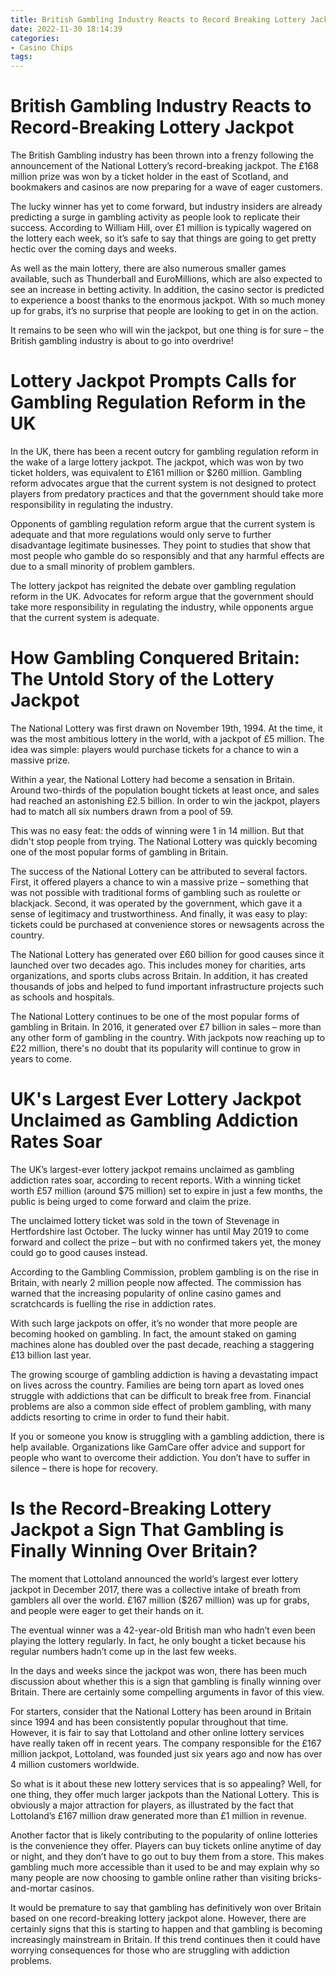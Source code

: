 ```yaml
---
title: British Gambling Industry Reacts to Record Breaking Lottery Jackpot
date: 2022-11-30 18:14:39
categories:
- Casino Chips
tags:
---
```



#  British Gambling Industry Reacts to Record-Breaking Lottery Jackpot

The British Gambling industry has been thrown into a frenzy following the announcement of the National Lottery’s record-breaking jackpot. The £168 million prize was won by a ticket holder in the east of Scotland, and bookmakers and casinos are now preparing for a wave of eager customers.

The lucky winner has yet to come forward, but industry insiders are already predicting a surge in gambling activity as people look to replicate their success. According to William Hill, over £1 million is typically wagered on the lottery each week, so it’s safe to say that things are going to get pretty hectic over the coming days and weeks.

As well as the main lottery, there are also numerous smaller games available, such as Thunderball and EuroMillions, which are also expected to see an increase in betting activity. In addition, the casino sector is predicted to experience a boost thanks to the enormous jackpot. With so much money up for grabs, it’s no surprise that people are looking to get in on the action.

It remains to be seen who will win the jackpot, but one thing is for sure – the British gambling industry is about to go into overdrive!

#  Lottery Jackpot Prompts Calls for Gambling Regulation Reform in the UK

In the UK, there has been a recent outcry for gambling regulation reform in the wake of a large lottery jackpot. The jackpot, which was won by two ticket holders, was equivalent to £161 million or $260 million. Gambling reform advocates argue that the current system is not designed to protect players from predatory practices and that the government should take more responsibility in regulating the industry.

Opponents of gambling regulation reform argue that the current system is adequate and that more regulations would only serve to further disadvantage legitimate businesses. They point to studies that show that most people who gamble do so responsibly and that any harmful effects are due to a small minority of problem gamblers.

The lottery jackpot has reignited the debate over gambling regulation reform in the UK. Advocates for reform argue that the government should take more responsibility in regulating the industry, while opponents argue that the current system is adequate.

#  How Gambling Conquered Britain: The Untold Story of the Lottery Jackpot

The National Lottery was first drawn on November 19th, 1994. At the time, it was the most ambitious lottery in the world, with a jackpot of £5 million. The idea was simple: players would purchase tickets for a chance to win a massive prize.

Within a year, the National Lottery had become a sensation in Britain. Around two-thirds of the population bought tickets at least once, and sales had reached an astonishing £2.5 billion. In order to win the jackpot, players had to match all six numbers drawn from a pool of 59.

This was no easy feat: the odds of winning were 1 in 14 million. But that didn't stop people from trying. The National Lottery was quickly becoming one of the most popular forms of gambling in Britain.

The success of the National Lottery can be attributed to several factors. First, it offered players a chance to win a massive prize – something that was not possible with traditional forms of gambling such as roulette or blackjack. Second, it was operated by the government, which gave it a sense of legitimacy and trustworthiness. And finally, it was easy to play: tickets could be purchased at convenience stores or newsagents across the country.

The National Lottery has generated over £60 billion for good causes since it launched over two decades ago. This includes money for charities, arts organizations, and sports clubs across Britain. In addition, it has created thousands of jobs and helped to fund important infrastructure projects such as schools and hospitals.

The National Lottery continues to be one of the most popular forms of gambling in Britain. In 2016, it generated over £7 billion in sales – more than any other form of gambling in the country. With jackpots now reaching up to £22 million, there's no doubt that its popularity will continue to grow in years to come.

#  UK's Largest Ever Lottery Jackpot Unclaimed as Gambling Addiction Rates Soar

The UK’s largest-ever lottery jackpot remains unclaimed as gambling addiction rates soar, according to recent reports. With a winning ticket worth £57 million (around $75 million) set to expire in just a few months, the public is being urged to come forward and claim the prize.

The unclaimed lottery ticket was sold in the town of Stevenage in Hertfordshire last October. The lucky winner has until May 2019 to come forward and collect the prize – but with no confirmed takers yet, the money could go to good causes instead.

According to the Gambling Commission, problem gambling is on the rise in Britain, with nearly 2 million people now affected. The commission has warned that the increasing popularity of online casino games and scratchcards is fuelling the rise in addiction rates.

With such large jackpots on offer, it’s no wonder that more people are becoming hooked on gambling. In fact, the amount staked on gaming machines alone has doubled over the past decade, reaching a staggering £13 billion last year.

The growing scourge of gambling addiction is having a devastating impact on lives across the country. Families are being torn apart as loved ones struggle with addictions that can be difficult to break free from. Financial problems are also a common side effect of problem gambling, with many addicts resorting to crime in order to fund their habit.

If you or someone you know is struggling with a gambling addiction, there is help available. Organizations like GamCare offer advice and support for people who want to overcome their addiction. You don’t have to suffer in silence – there is hope for recovery.

#  Is the Record-Breaking Lottery Jackpot a Sign That Gambling is Finally Winning Over Britain?

The moment that Lottoland announced the world’s largest ever lottery jackpot in December 2017, there was a collective intake of breath from gamblers all over the world. £167 million ($267 million) was up for grabs, and people were eager to get their hands on it.

The eventual winner was a 42-year-old British man who hadn’t even been playing the lottery regularly. In fact, he only bought a ticket because his regular numbers hadn’t come up in the last few weeks.

In the days and weeks since the jackpot was won, there has been much discussion about whether this is a sign that gambling is finally winning over Britain. There are certainly some compelling arguments in favor of this view.

For starters, consider that the National Lottery has been around in Britain since 1994 and has been consistently popular throughout that time. However, it is fair to say that Lottoland and other online lottery services have really taken off in recent years. The company responsible for the £167 million jackpot, Lottoland, was founded just six years ago and now has over 4 million customers worldwide.

So what is it about these new lottery services that is so appealing? Well, for one thing, they offer much larger jackpots than the National Lottery. This is obviously a major attraction for players, as illustrated by the fact that Lottoland’s £167 million draw generated more than £1 million in revenue.

Another factor that is likely contributing to the popularity of online lotteries is the convenience they offer. Players can buy tickets online anytime of day or night, and they don’t have to go out to buy them from a store. This makes gambling much more accessible than it used to be and may explain why so many people are now choosing to gamble online rather than visiting bricks-and-mortar casinos.

It would be premature to say that gambling has definitively won over Britain based on one record-breaking lottery jackpot alone. However, there are certainly signs that this is starting to happen and that gambling is becoming increasingly mainstream in Britain. If this trend continues then it could have worrying consequences for those who are struggling with addiction problems.